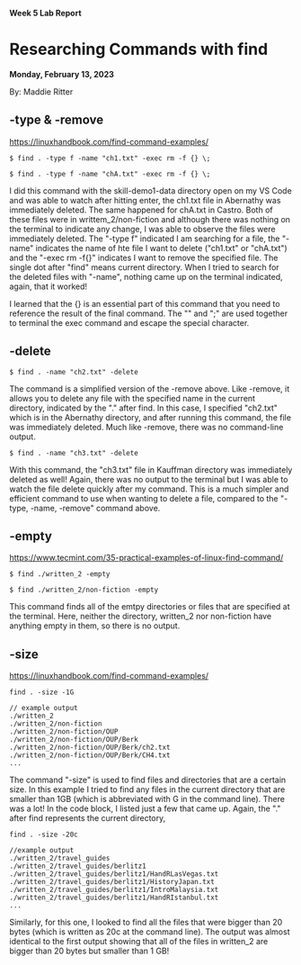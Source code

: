 **Week 5 Lab Report**
# Researching Commands with find
**Monday, February 13, 2023**

By: Maddie Ritter

## -type & -remove
https://linuxhandbook.com/find-command-examples/
```
$ find . -type f -name "ch1.txt" -exec rm -f {} \;
```

```
$ find . -type f -name "chA.txt" -exec rm -f {} \;
```
I did this command with the skill-demo1-data directory open on my VS Code and was able to watch after hitting enter, the ch1.txt file in Abernathy was immediately deleted. The same happened for chA.txt in Castro. Both of these files were in writtem_2/non-fiction and although there was nothing on the terminal to indicate any change, I was able to observe the files were immediately deleted. 
The "-type f" indicated I am searching for a file, the "-name" indicates the name of hte file I want to delete ("ch1.txt" or "chA.txt") and the "-exec rm -f{}" indicates I want to remove the specified file. The single dot after "find" means current directory.
When I tried to search for the deleted files with "-name", nothing came up on the terminal indicated, again, that it worked!

I learned that the {} is an essential part of this command that you need to reference the result of the final command. The "\" and ";" are used together to terminal the exec command and escape the special character. 


## -delete
```
$ find . -name "ch2.txt" -delete
```
The command is a simplified version of the -remove above. Like -remove, it allows you to delete any file with the specified name in the current directory, indicated by the "." after find. In this case, I specified "ch2.txt" which is in the Abernathy directory, and after running this command, the file was immediately deleted. Much like -remove, there was no command-line output.

```
$ find . -name "ch3.txt" -delete
```
With this command, the "ch3.txt" file in Kauffman directory was immediately deleted as well! Again, there was no output to the terminal but I was able to watch the file delete quickly after my command. This is a much simpler and efficient command to use when wanting to delete a file, compared to the "-type, -name, -remove" command above.

## -empty
https://www.tecmint.com/35-practical-examples-of-linux-find-command/
```
$ find ./written_2 -empty
```

```
$ find ./written_2/non-fiction -empty
```
This command finds all of the emtpy directories or files that are specified at the terminal. Here, neither the directory, written_2 nor non-fiction have anything empty in them, so there is no output. 

## -size
https://linuxhandbook.com/find-command-examples/
```
find . -size -1G
```
```
// example output
./written_2
./written_2/non-fiction
./written_2/non-fiction/OUP
./written_2/non-fiction/OUP/Berk
./written_2/non-fiction/OUP/Berk/ch2.txt
./written_2/non-fiction/OUP/Berk/CH4.txt
...
```
The command "-size" is used to find files and directories that are a certain size. In this example I tried to find any files in the current directory that are smaller than 1GB (which is abbreviated with G in the command line). There was a lot! In the code block, I listed just a few that came up. Again, the "." after find represents the current directory, 

```
find . -size -20c
```
```
//example output 
./written_2/travel_guides
./written_2/travel_guides/berlitz1
./written_2/travel_guides/berlitz1/HandRLasVegas.txt
./written_2/travel_guides/berlitz1/HistoryJapan.txt
./written_2/travel_guides/berlitz1/IntroMalaysia.txt
./written_2/travel_guides/berlitz1/HandRIstanbul.txt
...
```
Similarly, for this one, I looked to find all the files that were bigger than 20 bytes (which is written as 20c at the command line). The output was almost identical to the first output showing that all of the files in written_2 are bigger than 20 bytes but smaller than 1 GB!
